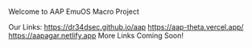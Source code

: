Welcome to AAP EmuOS Macro Project

Our Links:
https://dr34dsec.github.io/aap
https://aap-theta.vercel.app/
https://aapagar.netlify.app
More Links Coming Soon!
